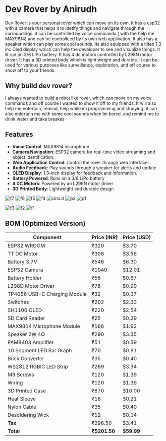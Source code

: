 # Dev Rover by Anirudh

Dev Rover is your personal rover which can move on its own, it has a esp32 with a camera that helps it to idetify things and navigate through the surroundings. it can be controlled by voice commands ( with the help me MAX9814) and can be controlleed by its own web applivation. It also has a speaker which can play some cool sounds. Its also equipped with a tilted 1.3 inc Oled display which can help the developer to see and visualize things. It ill run on 3/6 LiPo battery. It has 4 dc motors controlled by L298N motor driver. It has a 3D printed body which is light weight and durable. It can be used for various purposes like surveillance, exploration, and off course to show off to your friends.

## Why build dev rover?
I always wanted to build a robot like rover, which can move on my voice commands and off course I wanted to show it off to my friends. It will also help me entertain, remind, help while im programming and studying, it can also entertain me with some cool sounds when Im bored. and remind me to drink water and take breakes

## Features
- **Voice Control**: MAX9814 microphone.
- **Camera Navigation**: ESP32 camera for real-time video streaming and object identification.
- **Web Application Control**: Control the rover through web interface.
- **Audio Feedback**: Play sounds through a speaker for alerts and update
- **OLED Display**: 1.3-inch display for feedback and information.
- **Battery Powered**: Runs on a 3/6 LiPo battery 
- **4 DC Motors**: Powered by an L298N motor driver
- **3D Printed Body**: Lightweight and durable design


![f7](https://github.com/user-attachments/assets/4061e1b1-3ead-45ee-974e-77f218a2d66d)
![f6](https://github.com/user-attachments/assets/2593fbd9-ad37-4c01-b7c0-2ae235eee321)
![f5](https://github.com/user-attachments/assets/6d1245a6-8337-41bf-b5bb-bcd7782ee8b2)
![f4](https://github.com/user-attachments/assets/119ca12f-1b47-43ae-9953-a9062cb8d259)
![circuit](https://github.com/user-attachments/assets/3ef9ad68-8348-43e0-b893-e962e287dba9)
![p2](https://github.com/user-attachments/assets/dae1c807-fbac-453b-b67e-22da3e429576)
![p1](https://github.com/user-attachments/assets/31fb0f2d-879f-457a-83ce-5b97cd818bf5)

![f3](https://github.com/user-attachments/assets/8d0868a9-4078-4684-b9a8-62a9db773f0d)
![f2](https://github.com/user-attachments/assets/5c70919f-8ba9-4d61-aa44-499578473bc3)
![f1](https://github.com/user-attachments/assets/6c49fe4f-2a53-4460-b094-c7a76e19a6a7)


## BOM (Optimized Version)

| Component                        | Price (INR) | Price (USD) |
|----------------------------------|-------------|-------------|
| ESP32 WROOM                      | ₹320        | $3.70       |
| TT DC Motor                      | ₹308        | $3.56       |
| Battery 3.7V                     | ₹546        | $6.30       |
| ESP32 Camera                     | ₹1040       | $12.01      |
| Battery Holder                   | ₹58         | $0.67       |
| L298D Motor Driver               | ₹78         | $0.90       |
| TP4056 USB-C Charging Module     | ₹32         | $0.37       |
| Switches                         | ₹202        | $2.33       |
| SH1106 OLED                      | ₹220        | $2.54       |
| SD Card Reader                   | ₹25         | $0.29       |
| MAX9814 Microphone Module        | ₹166        | $1.92       |
| Speaker 2W 4Ω                    | ₹290        | $3.35       |
| PAM8403 Amplifier                | ₹51         | $0.59       |
| 10 Segment LED Bar Graph         | ₹70         | $0.81       |
| Buck Converter                   | ₹35         | $0.40       |
| WS2812 RGBIC LED Strip           | ₹289        | $3.34       |
| M3 Screws                        | ₹120        | $1.39       |
| Wiring                           | ₹120        | $1.39       |
| 3D Printed Case                  | ₹870        | $10.00      |
| Heat Sleeve                      | ₹18         | $0.21       |
| Nylon Cable                      | ₹35         | $0.40       |
| Desoldering Wick                 | ₹12         | $0.14       |
| **Tax**                          | ₹296.50     | $3.41       |
| **Total**                        | **₹5201.50**| **$59.99**  |
